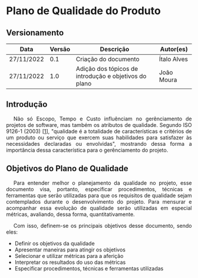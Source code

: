 # Plano de Qualidade do Produto

## Versionamento

| Data | Versão | Descrição | Autor(es) |
|------|------|------|------|
|27/11/2022|0.1|Criação do documento| Ítalo Alves |
|27/11/2022|1.0|Adição dos tópicos de introdução e objetivos do plano| João Moura|

## Introdução

<p align="justify" style="text-indent: 20px">
Não só Escopo, Tempo e Custo influênciam no gerênciamento de projetos de software, mas também os atributos de qualidade. Segundo ISO 9126-1 (2003) [<a href=./#referencia>1</a>], "qualidade é a totalidade de características e critérios de um produto ou serviço que exercem suas habilidades para satisfazer às necessidades declaradas ou envolvidas", mostrando dessa forma a importância dessa característica para o gerênciamento do projeto.
</p>

## Objetivos do Plano de Qualidade

<p align="justify" style="text-indent: 20px">
Para entender melhor o planejamento da qualidade no projeto, esse documento visa, portanto, especificar procedimentos, técnicas e ferramentas que serão utilizadas para que os requisitos de qualidade sejam contemplados durante o desenvolvimento do projeto. Para mensurar e acompanhar essa evolução de qualidade serão utilizadas em especial métricas, avaliando, dessa forma, quantitativamente.
</p>

<p align="justify" style="text-indent: 20px">
Com isso, definem-se os principais objetivos desse documento, sendo eles:
</p>

- Definir os objetivos da qualidade
- Apresentar maneiras para atingir os objetivos
- Selecionar e utilizar métricas para a aferição
- Interpretar os resultados do uso das métricas
- Especificar procedimentos, técnicas e ferramentas utilizadas

